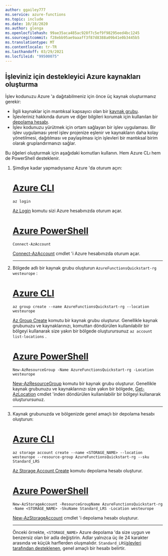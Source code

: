 ```yaml
---
author: ggailey777
ms.service: azure-functions
ms.topic: include
ms.date: 10/18/2020
ms.author: glenga
ms.openlocfilehash: 99ae35aca485ac928f7c5ef9f98295eed4bc1245
ms.sourcegitcommit: f28ebb95ae9aaaff3f87d8388a09b41e0b3445b5
ms.translationtype: MT
ms.contentlocale: tr-TR
ms.lasthandoff: 03/29/2021
ms.locfileid: "99500075"
---
```

## <a name="create-supporting-azure-resources-for-your-function"></a>İşleviniz için destekleyici Azure kaynakları oluşturma

İşlev kodunuzu Azure 'a dağıtabilmeniz için önce üç kaynak oluşturmanız gerekir:

- İlgili kaynaklar için mantıksal kapsayıcı olan bir [kaynak grubu](../articles/azure-resource-manager/management/overview.md).
- İşlevleriniz hakkında durum ve diğer bilgileri korumak için kullanılan bir [depolama hesabı](../articles/storage/common/storage-account-create.md).
- İşlev kodunuzu yürütmek için ortam sağlayan bir işlev uygulaması. Bir işlev uygulaması yerel işlev projenize eşlenir ve kaynakların daha kolay yönetilmesi, dağıtılması ve paylaşılması için işlevleri bir mantıksal birim olarak gruplandırmanızı sağlar.

Bu öğeleri oluşturmak için aşağıdaki komutları kullanın. Hem Azure CLı hem de PowerShell desteklenir.

1. Şimdiye kadar yapmadıysanız Azure 'da oturum açın:

    # <a name="azure-cli"></a>[Azure CLI](#tab/azure-cli)
    ```azurecli
    az login
    ```

    [Az Login](/cli/azure/reference-index#az_login) komutu sizi Azure hesabınızda oturum açar.

    # <a name="azure-powershell"></a>[Azure PowerShell](#tab/azure-powershell) 
    ```azurepowershell
    Connect-AzAccount
    ```

    [Connect-AzAccount](/powershell/module/az.accounts/connect-azaccount) cmdlet 'i Azure hesabınızda oturum açar.

    ---

1. Bölgede adlı bir kaynak grubu oluşturun `AzureFunctionsQuickstart-rg` `westeurope` :

    # <a name="azure-cli"></a>[Azure CLI](#tab/azure-cli)
    
    ```azurecli
    az group create --name AzureFunctionsQuickstart-rg --location westeurope
    ```
 
    [Az Group Create](/cli/azure/group#az_group_create) komutu bir kaynak grubu oluşturur. Genellikle kaynak grubunuzu ve kaynaklarınızı, komuttan döndürülen kullanılabilir bir bölgeyi kullanarak size yakın bir bölgede oluşturursunuz `az account list-locations` .

    # <a name="azure-powershell"></a>[Azure PowerShell](#tab/azure-powershell)

    ```azurepowershell
    New-AzResourceGroup -Name AzureFunctionsQuickstart-rg -Location westeurope
    ```

    [New-AzResourceGroup](/powershell/module/az.resources/new-azresourcegroup) komutu bir kaynak grubu oluşturur. Genellikle kaynak grubunuzu ve kaynaklarınızı size yakın bir bölgede, [Get-AzLocation](/powershell/module/az.resources/get-azlocation) cmdlet 'inden döndürülen kullanılabilir bir bölgeyi kullanarak oluşturursunuz.

    ---

1. Kaynak grubunuzda ve bölgenizde genel amaçlı bir depolama hesabı oluşturun:

    # <a name="azure-cli"></a>[Azure CLI](#tab/azure-cli)

    ```azurecli
    az storage account create --name <STORAGE_NAME> --location westeurope --resource-group AzureFunctionsQuickstart-rg --sku Standard_LRS
    ```

    [Az Storage Account Create](/cli/azure/storage/account#az_storage_account_create) komutu depolama hesabı oluşturur. 

    # <a name="azure-powershell"></a>[Azure PowerShell](#tab/azure-powershell)

    ```azurepowershell
    New-AzStorageAccount -ResourceGroupName AzureFunctionsQuickstart-rg -Name <STORAGE_NAME> -SkuName Standard_LRS -Location westeurope
    ```

    [New-AzStorageAccount](/powershell/module/az.storage/new-azstorageaccount) cmdlet 'i depolama hesabı oluşturur.

    ---

    Önceki örnekte, `<STORAGE_NAME>` Azure depolama 'da size uygun ve benzersiz olan bir adla değiştirin. Adlar yalnızca üç ile 24 karakter arasında ve küçük harflerden oluşmalıdır. `Standard_LRS`[işlevleri tarafından desteklenen](../articles/azure-functions/storage-considerations.md#storage-account-requirements), genel amaçlı bir hesabı belirtir.
